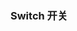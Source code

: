 ### Switch 开关

<ivy-switch></ivy-switch>

<ivy-switch checked></ivy-switch>

<ivy-switch checked="true"></ivy-switch>
